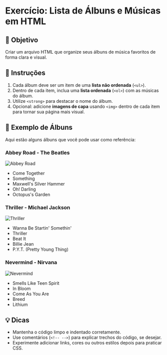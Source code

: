 # Exercício: Lista de Álbuns e Músicas em HTML

## 🎯 Objetivo
Criar um arquivo HTML que organize seus álbuns de música favoritos de forma clara e visual.

## 📝 Instruções
1. Cada álbum deve ser um item de uma **lista não ordenada** (`<ul>`).  
2. Dentro de cada item, inclua uma **lista ordenada** (`<ol>`) com as músicas do álbum.  
3. Utilize `<strong>` para destacar o nome do álbum.  
4. Opcional: adicione **imagens de capa** usando `<img>` dentro de cada item para tornar sua página mais visual.  

## 🎵 Exemplo de Álbuns
Aqui estão alguns álbuns que você pode usar como referência:

### Abbey Road - The Beatles
![Abbey Road](https://upload.wikimedia.org/wikipedia/en/4/42/Beatles_-_Abbey_Road.jpg)
- Come Together  
- Something  
- Maxwell's Silver Hammer  
- Oh! Darling  
- Octopus's Garden  

### Thriller - Michael Jackson
![Thriller](https://upload.wikimedia.org/wikipedia/en/5/55/Michael_Jackson_-_Thriller.png)
- Wanna Be Startin' Somethin'  
- Thriller  
- Beat It  
- Billie Jean  
- P.Y.T. (Pretty Young Thing)  

### Nevermind - Nirvana
![Nevermind](https://upload.wikimedia.org/wikipedia/en/b/b7/NirvanaNevermindalbumcover.jpg)
- Smells Like Teen Spirit  
- In Bloom  
- Come As You Are  
- Breed  
- Lithium  

## 💡 Dicas
- Mantenha o código limpo e indentado corretamente.  
- Use comentários (`<!-- -->`) para explicar trechos do código, se desejar.  
- Experimente adicionar links, cores ou outros estilos depois para praticar CSS.  


</ul>
